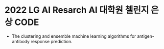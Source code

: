 # 2022 LG AI Resarch AI 대학원 첼린지 은상 CODE

- The clustering and ensemble machine learning algorithms for antigen-antibody response prediction.

